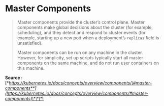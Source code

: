 # Master Components

> Master components provide the cluster’s control plane. Master components make global decisions about the cluster \(for example, scheduling\), and they detect and respond to cluster events \(for example, starting up a new pod when a deployment’s `replicas` field is unsatisfied\).
>
> Master components can be run on any machine in the cluster. However, for simplicity, set up scripts typically start all master components on the same machine, and do not run user containers on this machine.

**Source :** [**https://kubernetes.io/docs/concepts/overview/components/\#master-components**](https://kubernetes.io/docs/concepts/overview/components/#master-components)\*\*\*\*

